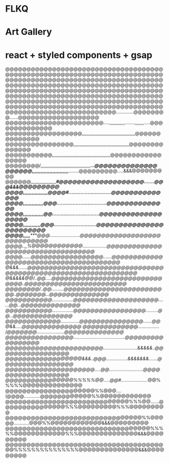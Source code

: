 # FLKQ
# Art Gallery
# react + styled components + gsap 
@@@@@@@@@@@@@@@@@@@@@@@@@@@@@@@@@@@@@@@@@@@@@@@@@@@@@@@@@@@@@@@@@@@@@@@@@@
@@@@@@@@@@@@@@@@@@@@@@@@@@@@@@@@@@@@@@@@@@@@@@@@@@@@@@@@@@@@@@@@@@@@@@@@@@
@@@@@@@@@@@@@@@@@@@@@@@@@@@@@@@@@@@@@@@@@@@@@@@@@@@@@@@@@@@@@@@@@@@@@@@@@@
@@@@@@@@@@@@@@@@@@@@@@@@@@@@@@@@@@@@@@@@@@@@@@@@@@@@@@@@@@@@@@@@@@@@@@@@@@
@@@@@@@@@@@@@@@@@@@@@@@@@@..............@@@@@@@@.......@@@@@@@@@@@@@@@@@@@
@@@@@@@@@@@@@@@@@@@@@@@.....,,,,,,,,,,,,........,,,,,,,.....@@@@@@@@@@@@@@
@@@@@@@@@@@@@@@@@@,,,,,,,,,,,,,,,,,,,,,,,,,,,,,,,,,,,,,,,,,,@@@@@@@@@@@@@@
@@@@@@@@@@@@@@@@,,,,,,,,,,,,,,,,,,,,,,,,,,,,,,,,,,,,,,,,,,,,@@@@@@@@@@@@@@
@@@@@@@@@@@,,,,,,,,,,,,,,,,,,,,,,,,,,,,,,,,,,,,,,,,,,,,,,@@@@@@@@@@@@@@@@@
@@@@@@@@/,,,,,,,,,,,,,,,,,,,,,,,,,,,,,,,,,,,,,,,*********...@@@@@@@@@@@@@@
@@@@@@,,,,,,,,,,,,,,,,,,,,,,,,,*********........@@@@@@@@@.....&&&@@@@@@@@@
@@@@@@,,,,,,,,,,,,,,,,,,,,****#@@@@@@@@@@@@@@@@@@@.......@@@**&&&@@@@@@@@@
@@@@,,,,,,,,,,,,,,,,,*****@@@@#.............................@@@@@@@@@@@@@@
@@@@,,,,,,,,,,,,,,*****@@@..................................@@@@@@@@@@@@@@
@@@@,,,,,,,,,,,,,,***@@................................@@@@@@@@@@@@@@@@@@@
@@@@,,,,,,,,,,,,**@@@.............................@@@@@@@@@@@@@@@@@@@@@@@@
@@@@,,,,,*********@@@........................@@@@@@@@@@@@@@@@@@@@@@@@@@@@@
@@@@..,,%@@@@@@@@@@@@...................@@@@@@@@@@@@@@@@@@@@@@@@@@@@@@@@@@
@@@@.......@@@@@@@@@@@@@@@@@.......@@@@@@@@@@@@@@@@@@@@@@@@@@@@@@@@@@@@@@@
@&&&.......@@@@@@@@@@@@@@@@@@@@@@@@@@@@@@@@@@@@@@@@@@@@@@@@@@@@@@@@@@@@@@@
@&&&&&@@/..@@.....@@@@@@@@@@@@@@@@@@@@@@@@@@@@@@..@@@@@@@@@@@@@@@@@@@@@@@@
@@@@@@@@/..@@..........@@@@@@@@@@@@@@@@@@@@@@@@@..@@@@@@@...@@@@@@@@@@@@@@
@@@@@@@@@@@.................@@@@@@@@@@@@@@@@@@@@.......@@...@@@@@@@@@@@@@@
@@@@@@@@@@@.................@@@@@@@@@@@@@@@@@..........@@...@@@@@@@@@@@@@@
@@@@@@@@@@@@@...............@@@@@@@@@@@@@@@.......@@@&&.....@@@@@@@@@@@@@@
@@@@@@@@@@@@@.................(@@@@@@@......................@@@@@@@@@@@@@@
@@@@@@@@@@@@@@@@.........................................@@@@@@@@@@@@@@@@@
@@@@@@@@@@@@@@@@@@@@@@@...........................&&&&&..@@@@@@@@@@@@@@@@@
@@@@@@@@@@@@@@@@@@&&&..@@@.................&&&&&&&.......@@@@@@@@@@@@@@@@@
@@@@@@@@@@@@@@@@@@@@@.....@@...........................@@@@@@@@@@@@@@@@@@@
@@@@@@@@@@@@@@@@%%%%%@@.....@@#.....................*@@%%%%%@@@@@@@@@@@@@@
@@@@@@@@@@@@@@@@@@@@@%%@@@....(@@@@.............@@@@@@@@@@@@%%@@@@@@@@@@@@
@@@@@@@@@@@@@@@@@@@@@@@@@@@@@%%%@@.......@@@@@@@@@@@@@@@%%%@@@@@@@@@%%%@@@@@@@@@
@@@@@@@@@@@@@@@@@@@@@@@@@@@@@@@@%%@@@@@............@@@%%@@@@@@@@@@@@&&&@@@@@@@@@
@@@@@@@@@@@@@@@@@@@@@@@@@@@@@@@@@@%%%%%@@@@@@@@@@@@%%%@@@@@@@@@@@@@@&&&@@@@@@@@@
@@@@@@@@@@@@@@@@@@@@@@@@@@@@@@@@@@@@@@@%%%%%%%%%%%%%%%@@@@@@@@@@@@@@&&&@@@@@@@@@
